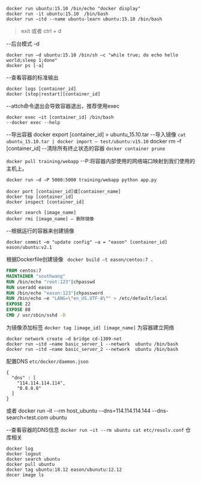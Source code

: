 ```
docker run ubuntu:15.10 /bin/echo "docker display"
docker run -it ubuntu:15.10  /bin/bash
docker run –itd --name ubuntu-learn ubuntu:15.10 /bin/bash 
```

> exit 或者 ctrl + d

--后台模式 –d
```shell
docker run –d ubuntu:15.10 /bin/sh –c "while true; do echo hello world;sleep 1;done"
docker ps [-a]
```

--查看容器的标准输出
```shell
docker logs [container_id]
docker [stop|restart][container_id]
```


--attch命令退出会导致容器退出，推荐使用exec
```shell
docker exec –it [container_id] /bin/bash
--docker exec --help
```

--导出容器
docker export [container_id] > ubuntu_15.10.tar
--导入镜像
`cat ubuntu_15.10.tar | docker import – test/ubuntu:v15.10`
docker rm –f [container_id]
--清除所有终止状态的容器
`docker container prune`

`docker pull training/webapp`
--P:将容器内部使用的网络端口映射到我们使用的主机上。
```shell
docker run –d –P 5000:5000 training/webapp python app.py

docer port [container_id]或[container_name]
docker top [container_id]
docker inspect [container_id]

docker search [image_name]
docker rmi [image_name] – 删除镜像

```
--根据运行的容器来创建镜像

`docker commit –m "update config" –a = "eason" [container_id] eason/ubuntu:v2.1`

根据Dockerfile创建镜像
` docker build –t eason/centos:7 .`

```dockerfile
FROM centos:7
MAINTAINER "southwang"
RUN /bin/echo "root:123"|chpasswd
RUN useradd eason
RUN /bin/echo "eason:123"|chpassword
RUN /bin/echo –e "LANG=\"en_US.UTF-8\"" > /etc/default/local
EXPOSE 22
EXPOSE 88
CMD / usr/sbin/sshd -D
```


为镜像添加标签
`docker tag [image_id] [image_name]`
为容器建立网络
```shell
docker network create –d bridge cd-1309-net
docker run –itd –name basic_server_1 --network  ubuntu /bin/bash
docker run –itd –name basic_server_2 --network  ubuntu /bin/bash
```

配置DNS
`etc/docker/daemon.json`

```shell
{
  "dns" : [
    "114.114.114.114",
    "8.8.8.8"
  ]
}
```


或者
docker run –it --rm host_ubuntu --dns=114.114.114.144 --dns-search=test.com ubuntu

--查看容器的DNS信息
`docker run –it --rm ubuntu cat etc/resolv.conf`
仓库相关
```shell
docker log
docker logout
docker search ubuntu
docker pull ubuntu
docker tag ubuntu:18.12 eason/ubunutu:12.12
docer image ls
```
